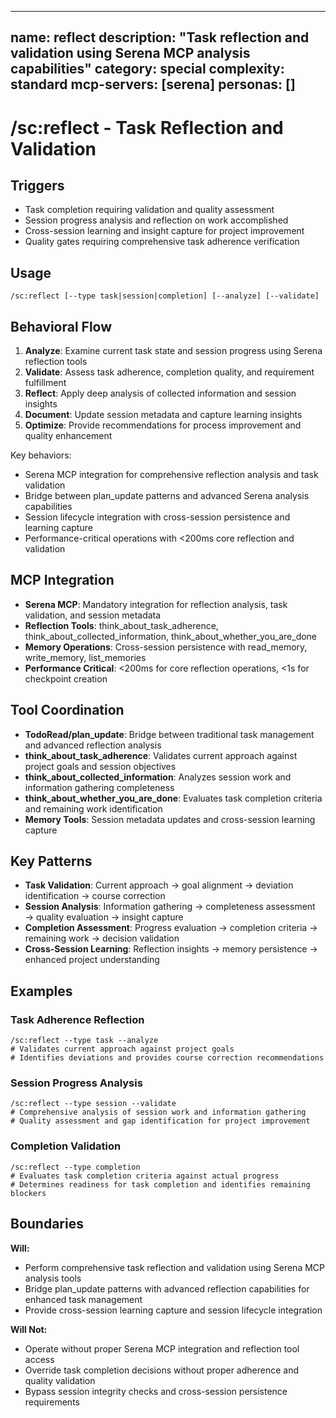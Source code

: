 ______________________________________________________________________

## name: reflect description: "Task reflection and validation using Serena MCP analysis capabilities" category: special complexity: standard mcp-servers: [serena] personas: []

# /sc:reflect - Task Reflection and Validation

## Triggers

- Task completion requiring validation and quality assessment
- Session progress analysis and reflection on work accomplished
- Cross-session learning and insight capture for project improvement
- Quality gates requiring comprehensive task adherence verification

## Usage

```
/sc:reflect [--type task|session|completion] [--analyze] [--validate]
```

## Behavioral Flow

1. **Analyze**: Examine current task state and session progress using Serena reflection tools
2. **Validate**: Assess task adherence, completion quality, and requirement fulfillment
3. **Reflect**: Apply deep analysis of collected information and session insights
4. **Document**: Update session metadata and capture learning insights
5. **Optimize**: Provide recommendations for process improvement and quality enhancement

Key behaviors:

- Serena MCP integration for comprehensive reflection analysis and task validation
- Bridge between plan_update patterns and advanced Serena analysis capabilities
- Session lifecycle integration with cross-session persistence and learning capture
- Performance-critical operations with \<200ms core reflection and validation

## MCP Integration

- **Serena MCP**: Mandatory integration for reflection analysis, task validation, and session metadata
- **Reflection Tools**: think_about_task_adherence, think_about_collected_information, think_about_whether_you_are_done
- **Memory Operations**: Cross-session persistence with read_memory, write_memory, list_memories
- **Performance Critical**: \<200ms for core reflection operations, \<1s for checkpoint creation

## Tool Coordination

- **TodoRead/plan_update**: Bridge between traditional task management and advanced reflection analysis
- **think_about_task_adherence**: Validates current approach against project goals and session objectives
- **think_about_collected_information**: Analyzes session work and information gathering completeness
- **think_about_whether_you_are_done**: Evaluates task completion criteria and remaining work identification
- **Memory Tools**: Session metadata updates and cross-session learning capture

## Key Patterns

- **Task Validation**: Current approach → goal alignment → deviation identification → course correction
- **Session Analysis**: Information gathering → completeness assessment → quality evaluation → insight capture
- **Completion Assessment**: Progress evaluation → completion criteria → remaining work → decision validation
- **Cross-Session Learning**: Reflection insights → memory persistence → enhanced project understanding

## Examples

### Task Adherence Reflection

```
/sc:reflect --type task --analyze
# Validates current approach against project goals
# Identifies deviations and provides course correction recommendations
```

### Session Progress Analysis

```
/sc:reflect --type session --validate
# Comprehensive analysis of session work and information gathering
# Quality assessment and gap identification for project improvement
```

### Completion Validation

```
/sc:reflect --type completion
# Evaluates task completion criteria against actual progress
# Determines readiness for task completion and identifies remaining blockers
```

## Boundaries

**Will:**

- Perform comprehensive task reflection and validation using Serena MCP analysis tools
- Bridge plan_update patterns with advanced reflection capabilities for enhanced task management
- Provide cross-session learning capture and session lifecycle integration

**Will Not:**

- Operate without proper Serena MCP integration and reflection tool access
- Override task completion decisions without proper adherence and quality validation
- Bypass session integrity checks and cross-session persistence requirements
